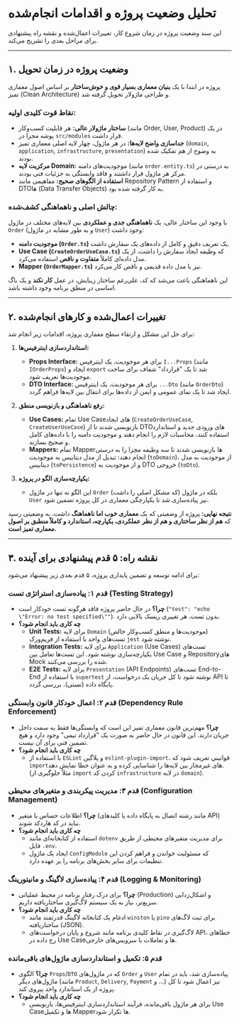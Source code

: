 # تحلیل وضعیت پروژه و اقدامات انجام‌شده

این سند وضعیت پروژه در زمان شروع کار، تغییرات اعمال‌شده و نقشه راه پیشنهادی برای مراحل بعدی را تشریح می‌کند.

---

## ۱. وضعیت پروژه در زمان تحویل

پروژه در ابتدا با یک **بنیان معماری بسیار قوی و خوش‌ساختار** بر اساس اصول معماری تمیز (Clean Architecture) و طراحی ماژولار تحویل گرفته شد.

### نقاط قوت کلیدی اولیه:

*   **ساختار ماژولار عالی:** هر قابلیت کسب‌وکار (مانند Order, User, Product) در یک پوشه مجزا در `src/modules` قرار داشت.
*   **جداسازی واضح لایه‌ها:** در هر ماژول، چهار لایه اصلی معماری تمیز (`domain`, `application`, `infrastructure`, `presentation`) به وضوح از هم تفکیک شده بودند.
*   **مرکزیت لایه Domain:** موجودیت‌های دامنه (مانند `order.entity.ts`) به درستی در مرکز هر ماژول قرار داشتند و فاقد وابستگی به جزئیات فنی بودند.
*   **استفاده از الگوهای صحیح:** مفاهیمی مانند Repository Pattern و استفاده از DTOها (Data Transfer Objects) به کار گرفته شده بود.

### چالش اصلی و ناهماهنگی کشف‌شده:

با وجود این ساختار عالی، یک **ناهماهنگی جدی و عملکردی** بین لایه‌های مختلف در ماژول `Order` (و به طور مشابه در ماژول `User`) وجود داشت:

*   **موجودیت دامنه (`Order.ts`)** یک تعریف دقیق و کامل از داده‌های یک سفارش داشت.
*   **Use Case (`CreateOrderUseCase.ts`)** که وظیفه ایجاد سفارش را داشت، از یک مدل داده‌ای کاملاً **متفاوت و ناقص** استفاده می‌کرد.
*   **Mapper (`OrderMapper.ts`)** نیز با مدل داده قدیمی و ناقص کار می‌کرد.

این ناهماهنگی باعث می‌شد که کد، علی‌رغم ساختار زیبایش، در عمل **کار نکند** و یک باگ اساسی در منطق برنامه وجود داشته باشد.

---

## ۲. تغییرات اعمال‌شده و کارهای انجام‌شده

برای حل این مشکل و ارتقاء سطح معماری پروژه، اقدامات زیر انجام شد:

1.  **استانداردسازی اینترفیس‌ها:**
    *   **Props Interface:** برای هر موجودیت، یک اینترفیس `I...Props` (مانند `IOrderProps`) ایجاد و `export` شد تا یک "قرارداد" شفاف برای ساخت موجودیت‌ها تعریف شود.
    *   **DTO Interface:** برای هر موجودیت، یک اینترفیس `...Dto` (مانند `OrderDto`) ایجاد شد تا یک نمای عمومی و ایمن از داده‌ها برای انتقال بین لایه‌ها فراهم گردد.

2.  **رفع ناهماهنگی و بازنویسی منطق:**
    *   **Use Cases:** تمام Use Caseهای ایجاد (`CreateOrderUseCase`, `CreateUserUseCase`) بازنویسی شدند تا از DTOهای ورودی جدید و استاندارد استفاده کنند، محاسبات لازم را انجام دهند و موجودیت دامنه را با داده‌های کامل و صحیح بسازند.
    *   **Mappers:** تمام Mapperها بازنویسی شدند تا سه وظیفه مجزا را به درستی انجام دهند: تبدیل از مدل دیتابیس به موجودیت (`toDomain`)، از موجودیت به مدل دیتابیس (`toPersistence`) و از موجودیت به DTO خروجی (`toDto`).

3.  **یکپارچه‌سازی الگو در پروژه:**
    *   این الگو نه تنها در ماژول `Order` (که مشکل اصلی را داشت) بلکه در ماژول `User` نیز پیاده‌سازی شد تا یکپارچگی معماری در کل پروژه تضمین شود.

**نتیجه نهایی:** پروژه از وضعیتی که یک **معماری خوب اما ناهماهنگ** داشت، به وضعیتی رسید که **هم از نظر ساختاری و هم از نظر عملکردی، یکپارچه، استاندارد و کاملاً منطبق بر اصول معماری تمیز است.**

---

## ۳. نقشه راه: ۵ قدم پیشنهادی برای آینده

برای ادامه توسعه و تضمین پایداری پروژه، ۵ قدم بعدی زیر پیشنهاد می‌شود:

### قدم ۱: پیاده‌سازی استراتژی تست (Testing Strategy)
*   **چرا؟** در حال حاضر پروژه فاقد هرگونه تست خودکار است (`"test": "echo \"Error: no test specified\""`). بدون تست، هر تغییری ریسک بالایی دارد.
*   **چه کاری باید انجام شود؟**
    *   **Unit Tests:** برای لایه `Domain` (موجودیت‌ها و منطق کسب‌وکار خالص) تست‌های واحد با استفاده از فریم‌ورک `jest` نوشته شود.
    *   **Integration Tests:** برای لایه `Application` (Use Cases) تست‌های یکپارچه‌سازی نوشته شود. این تست‌ها تعامل بین Use Case و Repositoryهای Mock شده را بررسی می‌کنند.
    *   **E2E Tests:** برای لایه `Presentation` (API Endpoints) تست‌های End-to-End با استفاده از `supertest` نوشته شود تا کل جریان یک درخواست، از API تا پایگاه داده (تستی)، بررسی گردد.

### قدم ۲: اعمال خودکار قانون وابستگی (Dependency Rule Enforcement)
*   **چرا؟** مهم‌ترین قانون معماری تمیز این است که وابستگی‌ها فقط به سمت داخل جریان دارند. این قانون در حال حاضر به صورت یک "قرارداد تیمی" وجود دارد و هیچ تضمین فنی برای آن نیست.
*   **چه کاری باید انجام شود؟**
    *   با استفاده از `ESLint` و پلاگین `eslint-plugin-import`، قوانینی تعریف شود که `import`های غیرمجاز بین لایه‌ها را شناسایی کرده و به عنوان خطا نمایش دهد. (مثلاً جلوگیری از `import` کردن کد `infrastructure` در لایه `domain`).

### قدم ۳: مدیریت پیکربندی و متغیرهای محیطی (Configuration Management)
*   **چرا؟** اطلاعات حساس یا متغیر (مانند رشته اتصال به پایگاه داده یا کلیدهای API) نباید در کد هاردکد شوند.
*   **چه کاری باید انجام شود؟**
    *   استفاده از کتابخانه‌ای مانند `dotenv` برای مدیریت متغیرهای محیطی از طریق فایل `.env`.
    *   ایجاد یک ماژول `ConfigModule` که مسئولیت خواندن و فراهم کردن این تنظیمات برای سایر بخش‌های برنامه را بر عهده دارد.

### قدم ۴: پیاده‌سازی لاگینگ و مانیتورینگ (Logging & Monitoring)
*   **چرا؟** برای درک رفتار برنامه در محیط عملیاتی (Production) و اشکال‌زدایی سریع‌تر، نیاز به یک سیستم لاگ‌گیری ساختاریافته داریم.
*   **چه کاری باید انجام شود؟**
    *   ادغام یک کتابخانه لاگینگ قدرتمند مانند `winston` یا `pino` برای ثبت لاگ‌های ساختاریافته (JSON).
    *   لاگ‌گیری در نقاط کلیدی برنامه مانند شروع و پایان درخواست‌های API، خطاهای رخ داده در Use Caseها و تعاملات با سرویس‌های خارجی.

### قدم ۵: تکمیل و استانداردسازی ماژول‌های باقی‌مانده
*   **چرا؟** الگوی `Props`/`DTO` که در ماژول‌های `Order` و `User` پیاده‌سازی شد، باید در تمام ماژول‌های دیگر (مانند `Product`, `Delivery`, `Payment` و ...) نیز اعمال شود تا کل پروژه از یک استاندارد واحد پیروی کند.
*   **چه کاری باید انجام شود؟**
    *   برای هر ماژول باقی‌مانده، فرآیند استانداردسازی اینترفیس‌ها، بازنویسی Use Caseها و تکمیل Mapperها تکرار شود.
